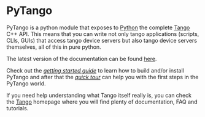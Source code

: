 # PyTango

PyTango is a python module that exposes to <a href="http://www.python.org/">Python</a>
the complete <a href="http://www.tango-controls.org/">Tango</a> C++ API.
This means that you can write not only tango applications (scripts, CLIs, GUIs) that 
access tango device servers but also tango device servers themselves, all of this in
pure python.

The latest version of the documentation can be found 
<a href="http://www.esrf.eu/computing/cs/tango/tango_doc/kernel_doc/pytango/latest/index.html">here</a>.

Check out the <a href="http://www.esrf.eu/computing/cs/tango/tango_doc/kernel_doc/pytango/latest/start.html#getting-started"><em>getting started guide</em></a>
to learn how to build and/or install PyTango and after that the 
<a href="http://www.esrf.eu/computing/cs/tango/tango_doc/kernel_doc/pytango/latest/quicktour.html#quick-tour"><em>quick tour</em></a>
can help you with the first steps in the PyTango world.

If you need help understanding what Tango itself really is, you can check the
<a href="http://www.tango-controls.org/">Tango</a> homepage where you will 
find plenty of documentation, FAQ and tutorials.
